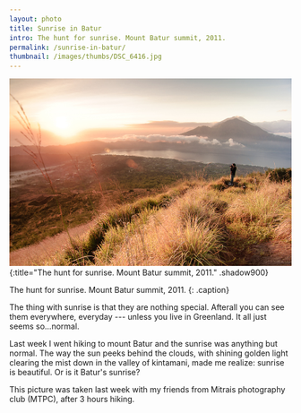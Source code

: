 ```yaml
---
layout: photo
title: Sunrise in Batur
intro: The hunt for sunrise. Mount Batur summit, 2011.
permalink: /sunrise-in-batur/
thumbnail: /images/thumbs/DSC_6416.jpg
---
```


![the hunt for sunrise](/images/DSC_6416.jpg)
{:title="The hunt for sunrise. Mount Batur summit, 2011." .shadow900}

The hunt for sunrise. Mount Batur summit, 2011.
{: .caption}

The thing with sunrise is that they are nothing special. Afterall you can see them everywhere, everyday --- unless you live in Greenland. It all just seems so…normal. 

Last week I went hiking to mount Batur and the sunrise was anything but normal. The way the sun peeks behind the clouds, with shining golden light clearing the mist down in the valley of kintamani, made me realize: sunrise is beautiful. Or is it Batur's sunrise?

This picture was taken last week with my friends from Mitrais photography club (MTPC), after 3 hours hiking.

